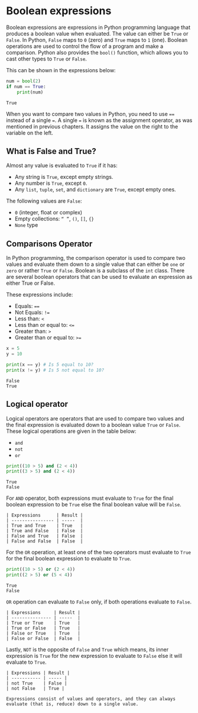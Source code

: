 # Boolean expressions

Boolean expressions are expressions in Python programming language that produces a boolean value when evaluated. The value can either be `True` or `False`. In Python, `False` maps to `0` (zero) and `True` maps to `1` (one). Boolean operations are used to control the flow of a program and make a comparison. Python also provides the `bool()` function, which allows you to cast other types to `True` or `False`.

This can be shown in the expressions below:

```py
num = bool(2)
if num == True:
    print(num)
```

```console
True
```

When you want to compare two values in Python, you need to use `==` instead of a single `=`. A single `=` is known as the assignment operator, as was mentioned in previous chapters. It assigns the value on the right to the variable on the left.

## What is False and True?

Almost any value is evaluated to `True` if it has:

- Any string is `True`, except empty strings.
- Any number is `True`, except `0`.
- Any `list`, `tuple`, `set`, and `dictionary` are `True`, except empty ones.

The following values are `False`:

- `0` (integer, float or complex)
- Empty collections: `“ ”`, `()`, `[]`, `{}`
- `None` type

## Comparisons Operator

In Python programming, the comparison operator is used to compare two values and evaluate them down to a single value that can either be `one` or `zero` or rather `True` or `False`. Boolean is a subclass of the `int` class. There are several boolean operators that can be used to evaluate an expression as either True or False. 

These expressions include:

- Equals:                   `==`
- Not Equals:               `!=`
- Less than:                `<`
- Less than or equal to:    `<=`
- Greater than:             `>`
- Greater than or equal to: `>=`

```py
x = 5
y = 10

print(x == y) # Is 5 equal to 10?
print(x != y) # Is 5 not equal to 10?
```

```console
False
True
```

## Logical operator

Logical operators are operators that are used to compare two values and the final expression is evaluated down to a boolean value `True` or `False`. These logical operations are given in the table below:

- `and`
- `not`
- `or`

```py
print((10 > 5) and (2 < 4))
print((3 > 5) and (2 < 4))  
```

```console
True
False
```

For `AND` operator, both expressions must evaluate to `True` for the final boolean expression to be `True` else the final boolean value will be `False`.

```{epigraph} **Logic AND Truth Table**
| Expressions      | Result |
| ---------------- | -----  |
| True and True    | True   |
| True and False   | False  |
| False and True   | False  |
| False and False  | False  | 
```

For the `OR` operation, at least one of the two operators must evaluate to `True` for the final boolean expression to evaluate to `True`.

```py
print((10 > 5) or (2 < 4))
print((2 > 5) or (5 < 4)) 
```

```console
True
False
```

`OR` operation can evaluate to `False` only, if both operations evaluate to `False`.

```{epigraph} **Logic OR Truth Table**
| Expressions     | Result |
| --------------- | -----  |
| True or True    | True   |
| True or False   | True   |
| False or True   | True   |
| False or False  | False  | 
```

Lastly, `NOT` is the opposite of `False` and `True` which means, its inner expression is `True` for the new expression to evaluate to `False` else it will evaluate to `True`.

```{epigraph} **Logic NOT Truth Table**
| Expressions | Result |
| ----------- | ----- |
| not True    | False |
| not False   | True |
```

```{Note}
Expressions consist of values and operators, and they can always evaluate (that is, reduce) down to a single value.
```
